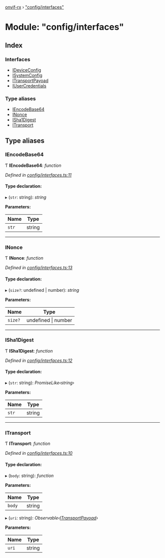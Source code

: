 [onvif-rx](../README.md) › ["config/interfaces"](_config_interfaces_.md)

# Module: "config/interfaces"

## Index

### Interfaces

* [IDeviceConfig](../interfaces/_config_interfaces_.ideviceconfig.md)
* [ISystemConfig](../interfaces/_config_interfaces_.isystemconfig.md)
* [ITransportPayoad](../interfaces/_config_interfaces_.itransportpayoad.md)
* [IUserCredentials](../interfaces/_config_interfaces_.iusercredentials.md)

### Type aliases

* [IEncodeBase64](_config_interfaces_.md#iencodebase64)
* [INonce](_config_interfaces_.md#inonce)
* [ISha1Digest](_config_interfaces_.md#isha1digest)
* [ITransport](_config_interfaces_.md#itransport)

## Type aliases

###  IEncodeBase64

Ƭ **IEncodeBase64**: *function*

*Defined in [config/interfaces.ts:11](https://github.com/patrickmichalina/onvif-rx/blob/3e9b152/src/config/interfaces.ts#L11)*

#### Type declaration:

▸ (`str`: string): *string*

**Parameters:**

Name | Type |
------ | ------ |
`str` | string |

___

###  INonce

Ƭ **INonce**: *function*

*Defined in [config/interfaces.ts:13](https://github.com/patrickmichalina/onvif-rx/blob/3e9b152/src/config/interfaces.ts#L13)*

#### Type declaration:

▸ (`size?`: undefined | number): *string*

**Parameters:**

Name | Type |
------ | ------ |
`size?` | undefined &#124; number |

___

###  ISha1Digest

Ƭ **ISha1Digest**: *function*

*Defined in [config/interfaces.ts:12](https://github.com/patrickmichalina/onvif-rx/blob/3e9b152/src/config/interfaces.ts#L12)*

#### Type declaration:

▸ (`str`: string): *PromiseLike‹string›*

**Parameters:**

Name | Type |
------ | ------ |
`str` | string |

___

###  ITransport

Ƭ **ITransport**: *function*

*Defined in [config/interfaces.ts:10](https://github.com/patrickmichalina/onvif-rx/blob/3e9b152/src/config/interfaces.ts#L10)*

#### Type declaration:

▸ (`body`: string): *function*

**Parameters:**

Name | Type |
------ | ------ |
`body` | string |

▸ (`uri`: string): *Observable‹[ITransportPayoad](../interfaces/_config_interfaces_.itransportpayoad.md)›*

**Parameters:**

Name | Type |
------ | ------ |
`uri` | string |
